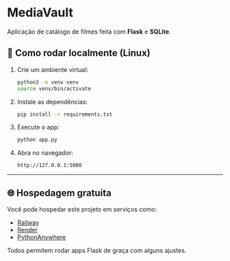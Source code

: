 # MediaVault

Aplicação de catálogo de filmes feita com **Flask** e **SQLite**.

## 🚀 Como rodar localmente (Linux)

1. Crie um ambiente virtual:
   ```bash
   python3 -m venv venv
   source venv/bin/activate
   ```

2. Instale as dependências:
   ```bash
   pip install -r requirements.txt
   ```

3. Execute o app:
   ```bash
   python app.py
   ```

4. Abra no navegador:
   ```
   http://127.0.0.1:5000
   ```

---

## 🌐 Hospedagem gratuita

Você pode hospedar este projeto em serviços como:

- [Railway](https://railway.app)  
- [Render](https://render.com)  
- [PythonAnywhere](https://www.pythonanywhere.com)  

Todos permitem rodar apps Flask de graça com alguns ajustes.
